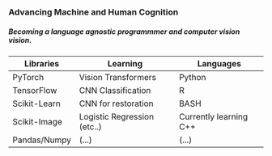 ### Advancing Machine and Human Cognition
##### Becoming a language agnostic programmmer and computer vision vision.


|**Libraries**                  |**Learning**                 |**Languages**             |
|-------------------------------|-----------------------------|--------------------------|
|PyTorch                        |Vision Transformers          |Python                    |
|TensorFlow                     |CNN Classification           |R                         |
|Scikit-Learn                   |CNN for restoration          |BASH                      |
|Scikit-Image                   |Logistic Regression (etc..)  |Currently learning C++    |
|Pandas/Numpy                   |           (...)             |          (...)           |
